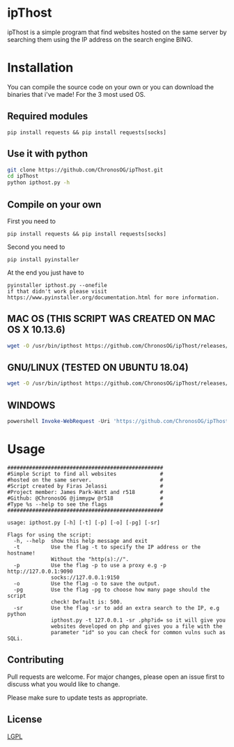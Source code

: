 # ipThost
ipThost is a simple program that find websites hosted on the same server by searching them using the IP address on the search engine BING.

# Installation
You can compile the source code on your own or you can download the binaries that i've made! For the 3 most used OS.

## Required modules
```
pip install requests && pip install requests[socks]
```
## Use it with python
```bash
git clone https://github.com/ChronosOG/ipThost.git
cd ipThost 
python ipthost.py -h 
```
## Compile on your own
First you need to
```
pip install requests && pip install requests[socks]
```
Second you need to
```
pip install pyinstaller
```
At the end you just have to
```
pyinstaller ipthost.py --onefile
if that didn't work please visit https://www.pyinstaller.org/documentation.html for more information.
```

## MAC OS (THIS SCRIPT WAS CREATED ON MAC OS X 10.13.6)
```bash
wget -O /usr/bin/ipthost https://github.com/ChronosOG/ipThost/releases/download/0.1/ipthost.MAC-OS-x; sudo chmod 777 /usr/bin/ipthost 
```

## GNU/LINUX (TESTED ON UBUNTU 18.04)
```bash
wget -O /usr/bin/ipthost https://github.com/ChronosOG/ipThost/releases/download/0.1/ipthost.MAC-OS-x; sudo chmod 777 /usr/bin/ipthost
```
## WINDOWS
```powershell
powershell Invoke-WebRequest -Uri 'https://github.com/ChronosOG/ipThost/releases/download/0.1/ipthost-WINDOWS.exe'  -OutFile 'C:\YOUR\PATH\ipthost.exe'
```


# Usage

```
##################################################
#Simple Script to find all websites              #
#hosted on the same server.                      #
#Script created by Firas Jelassi                 # 
#Project member: James Park-Watt and r518        #
#Github: @ChronosOG @jimmypw @r518               #
#Type %s --help to see the flags                 #
##################################################

usage: ipthost.py [-h] [-t] [-p] [-o] [-pg] [-sr]

Flags for using the script:
  -h, --help  show this help message and exit
  -t          Use the flag -t to specify the IP address or the hostname!
              Without the "http(s)://".
  -p          Use the flag -p to use a proxy e.g -p http://127.0.0.1:9090
              socks://127.0.0.1:9150
  -o          Use the flag -o to save the output.
  -pg         Use the flag -pg to choose how many page should the script
              check! Default is: 500.
  -sr         Use the flag -sr to add an extra search to the IP, e.g python
              ipthost.py -t 127.0.0.1 -sr .php?id= so it will give you
              websites developed on php and gives you a file with the
              parameter "id" so you can check for common vulns such as SQLi.
```

## Contributing
Pull requests are welcome. For major changes, please open an issue first to discuss what you would like to change.

Please make sure to update tests as appropriate.

## License
[LGPL](https://choosealicense.com/licenses/lgpl-3.0/)
